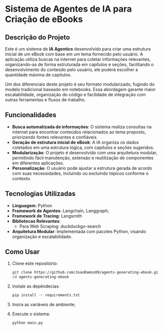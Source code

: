 # Sistema de Agentes de IA para Criação de eBooks

## Descrição do Projeto

Este é um sistema de **IA Agentics** desenvolvido para criar uma estrutura inicial de um eBook com base em um tema fornecido pelo usuário. A aplicação utiliza buscas na internet para coletar informações relevantes, organizando-as de forma estruturada em capítulos e seções, facilitando o desenvolvimento do conteúdo pelo usuário, ele poderá escolher a quantidade máxima de capítulos.

Um dos diferenciais deste projeto é seu formato modularizado, fugindo do modelo tradicional baseado em notebooks. Essa abordagem garante maior escalabilidade, organização do código e facilidade de integração com outras ferramentas e fluxos de trabalho. 

## Funcionalidades

- **Busca automatizada de informações**: O sistema realiza consultas na internet para encontrar conteúdos relacionados ao tema proposto, priorizando fontes relevantes e confiáveis.
- **Geração de estrutura inicial de eBook**: A IA organiza os dados coletados em uma estrutura lógica, com capítulos e seções sugeridos.
- **Modularização**: O projeto é desenvolvido com uma arquitetura modular, permitindo fácil manutenção, extensão e reutilização de componentes em diferentes aplicações.
- **Personalização**: O usuário pode ajustar a estrutura gerada de acordo com suas necessidades, incluindo ou excluindo tópicos conforme o contexto.

## Tecnologias Utilizadas

- **Linguagem**: Python
- **Framework de Agentes**: Langchain, Langgraph;
- **Framework de Tracing**: Langsmith
- **Bibliotecas Relevantes**: 
  - Para Web Scraping: duckduckgo-search
- **Arquitetura Modular**: Implementada com pacotes Python, visando organização e escalabilidade.

## Como Usar

1. Clone este repositório:  
   ```bash
   git clone https://github.com/JoaoRamos09/agents-generating-ebook.git
   cd agents-generating-ebook
   ```

2. Instale as depêndecias:
   ```bash
   pip install -r requirements.txt

3. Insira as variáveis de ambiente;

4. Execute o sistema:
    ```bash
    python main.py

   